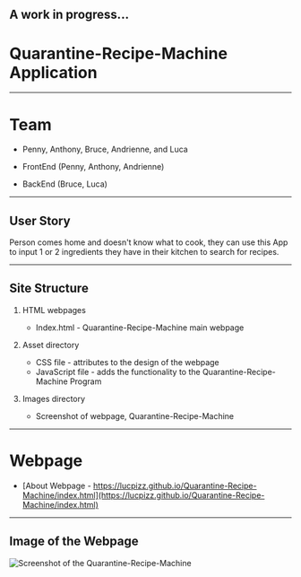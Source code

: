 ## A work in progress...

# Quarantine-Recipe-Machine Application

---

# Team

- Penny, Anthony, Bruce, Andrienne, and Luca

- FrontEnd (Penny, Anthony, Andrienne)
- BackEnd (Bruce, Luca)

---

## User Story

Person comes home and doesn't know what to cook, they can use this App to input 1 or 2 ingredients they have in their kitchen to search for recipes.

---

## Site Structure

1. HTML webpages

   - Index.html - Quarantine-Recipe-Machine main webpage

2. Asset directory

   - CSS file - attributes to the design of the webpage
   - JavaScript file - adds the functionality to the Quarantine-Recipe-Machine Program

3. Images directory
   - Screenshot of webpage, Quarantine-Recipe-Machine

---

# Webpage

- [About Webpage - https://lucpizz.github.io/Quarantine-Recipe-Machine/index.html](https://lucpizz.github.io/Quarantine-Recipe-Machine/index.html)

---

## Image of the Webpage

![Screenshot of the Quarantine-Recipe-Machine](/Images/QRM.png)
